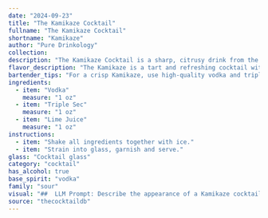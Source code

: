 ```yaml
---
date: "2024-09-23"
title: "The Kamikaze Cocktail"
fullname: "The Kamikaze Cocktail"
shortname: "Kamikaze"
author: "Pure Drinkology"
collection:
description: "The Kamikaze Cocktail is a sharp, citrusy drink from the sour cocktail family. Made with vodka, triple sec, and lime juice, it offers a balanced mix of sweet and tart flavors. Created in the post-World War II era, likely during the 1970s, the Kamikaze is known for its simplicity and is often enjoyed as a shot or a cocktail."
flavor_description: "The Kamikaze is a tart and refreshing cocktail with a punch. The vodka provides a clean, crisp base, while the triple sec adds a touch of orange sweetness and a slight bitterness. The lime juice is the star, delivering a bright acidity that cuts through the sweetness and creates a zesty, tangy finish. Overall, it's a powerful and invigorating drink that's best enjoyed chilled. "
bartender_tips: "For a crisp Kamikaze, use high-quality vodka and triple sec.  Shake well with ice, ensuring the lime juice is freshly squeezed. Strain into a chilled martini glass. Garnish with a lime wheel or a twist for a professional touch. Remember, less ice results in a stronger drink. "
ingredients:
  - item: "Vodka"
    measure: "1 oz"
  - item: "Triple Sec"
    measure: "1 oz"
  - item: "Lime Juice"
    measure: "1 oz"
instructions:
  - item: "Shake all ingredients together with ice."
  - item: "Strain into glass, garnish and serve."
glass: "Cocktail glass"
category: "cocktail"
has_alcohol: true
base_spirit: "vodka"
family: "sour"
visual: "##  LLM Prompt: Describe the appearance of a Kamikaze cocktail.Imagine a classic Kamikaze cocktail, freshly made. Describe its appearance in detail, focusing on:* **Color:** What is the dominant color? Are there any subtle variations or hints of other colors? * **Clarity:** Is it clear, cloudy, or does it have a slight haze? * **Texture:** Is it smooth or does it have any visible elements, like ice chips or a garnish?* **Garnish:** What, if anything, is used to garnish the drink? How does it affect the overall visual appeal? * **Glassware:** What type of glass is typically used to serve a Kamikaze? How does the shape of the glass enhance the presentation?Please paint a vivid picture of the Kamikaze's visual appeal, using descriptive language and sensory details. "
source: "thecocktaildb"
---
```


